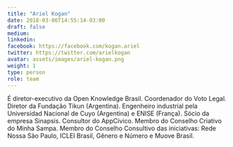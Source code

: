```yaml
---
title: "Ariel Kogan"
date: 2018-03-06T14:55:14-03:00
draft: false
medium:
linkedin:
facebook: https://facebook.com/kogan.ariel
twitter: https://twitter.com/arielkogan
avatar: assets/images/ariel-kogan.png
weight: 1
type: person
role: team
---
```


É diretor-executivo da Open Knowledge Brasil. Coordenador do Voto Legal. Diretor da Fundação Tikun (Argentina). Engenheiro industrial pela Universidad Nacional de Cuyo (Argentina) e ENISE (França). Sócio da empresa Sinapsis. Consultor do AppCívico. Membro do Conselho Criativo do Minha Sampa. Membro do Conselho Consultivo das iniciativas: Rede Nossa São Paulo, ICLEI Brasil, Gênero e Número e Muove Brasil.
